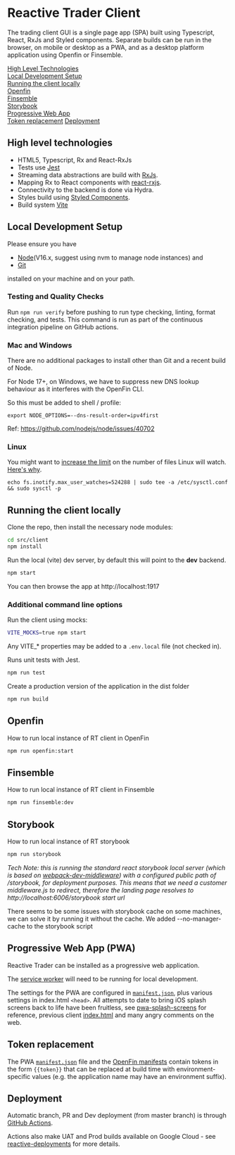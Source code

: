 # Reactive Trader Client

The trading client GUI is a single page app (SPA) built using Typescript, React, RxJs and Styled components. Separate builds can be run in the browser, on mobile or desktop as a PWA, and as a desktop platform application using Openfin or Finsemble.

[High Level Technologies](#high-level-technologies)  
[Local Development Setup](#local-development-setup)  
[Running the client locally](#running-the-client-locally)  
[Openfin](#openfin)  
[Finsemble](#finsemble)  
[Storybook](#storybook)  
[Progressive Web App](#progressive-web-app)  
[Token replacement](#token-replacement)
[Deployment](#deployment)

## High level technologies

- HTML5, Typescript, Rx and React-RxJs
- Tests use [Jest](https://jestjs.io/)
- Streaming data abstractions are build with [RxJs](https://github.com/Reactive-Extensions/RxJS).
- Mapping Rx to React components with [react-rxjs](https://react-rxjs.org/).
- Connectivity to the backend is done via Hydra.
- Styles build using [Styled Components](https://www.styled-components.com/).
- Build system [Vite](https://vitejs.dev/)

## Local Development Setup

Please ensure you have

- [Node](https://nodejs.org)(V16.x, suggest using nvm to manage node instances) and
- [Git](https://git-scm.com/downloads)

installed on your machine and on your path.

### Testing and Quality Checks

Run `npm run verify` before pushing to run type checking, linting, format checking, and tests.
This command is run as part of the continuous integration pipeline on GitHub actions.

### Mac and Windows

There are no additional packages to install other than Git and a recent build of Node.

For Node 17+, on Windows, we have to suppress new DNS lookup behaviour as it interferes with the OpenFin CLI.

So this must be added to shell / profile:

    export NODE_OPTIONS=--dns-result-order=ipv4first

Ref: https://github.com/nodejs/node/issues/40702

### Linux

You might want to [increase the limit](http://stackoverflow.com/questions/16748737/grunt-watch-error-waiting-fatal-error-watch-enospc) on the number of files Linux will watch. [Here's why](https://github.com/coryhouse/react-slingshot/issues/6).

```
echo fs.inotify.max_user_watches=524288 | sudo tee -a /etc/sysctl.conf && sudo sysctl -p
```

## Running the client locally

Clone the repo, then install the necessary node modules:

```sh
cd src/client
npm install
```

Run the local (vite) dev server, by default this will point to the **dev** backend.

```sh
npm start
```

You can then browse the app at http://localhost:1917

### Additional command line options

Run the client using mocks:

```sh
VITE_MOCKS=true npm start
```

Any VITE\_\* properties may be added to a `.env.local` file (not checked in).

Runs unit tests with Jest.

```sh
npm run test
```

Create a production version of the application in the dist folder

```sh
npm run build
```

## Openfin

How to run local instance of RT client in OpenFin

```sh
npm run openfin:start
```

## Finsemble

How to run local instance of RT client in Finsemble

```sh
npm run finsemble:dev
```

## Storybook

How to run local instance of RT storybook

```sh
npm run storybook
```

_Tech Note: this is running the standard react storybook local server (which is based on [webpack-dev-middleware](https://github.com/webpack/webpack-dev-middleware)) with a configured public path of /storybook, for deployment purposes.
This means that we need a customer middleware.js to redirect, therefore the landing page resolves to http://localhost:6006/storybook start url_

There seems to be some issues with storybook cache on some machines, we can solve it by running it without the cache. We added --no-manager-cache to the storybook script

## Progressive Web App (PWA)

Reactive Trader can be installed as a progressive web application.

The [service worker](src/serviceWorker.js) will need to be running for local development.

The settings for the PWA are configured in [`manifest.json`](public/manifest.json), plus various settings in index.html `<head>`. All attempts to date to bring iOS splash screens back to life have been fruitless, see [pwa-splash-screens](https://github.com/applification/pwa-splash-screens/blob/master/index.html) for reference, previous client [index.html](https://github.com/AdaptiveConsulting/ReactiveTraderCloud/blob/chore/classic-retirement/src/client/public/index.html) and many angry comments on the web.

## Token replacement

The PWA [`manifest.json`](public/manifest.json) file and the [OpenFin manifests](public/openfin) contain tokens in the form `{{token}}` that can be replaced at build time with environment-specific values (e.g. the application name may have an environment suffix).

## Deployment

Automatic branch, PR and Dev deployment (from master branch) is through [GitHub Actions](https://github.com/AdaptiveConsulting/ReactiveTraderCloud/tree/master/.github/workflows).

Actions also make UAT and Prod builds available on Google Cloud - see [reactive-deployments](https://github.com/AdaptiveConsulting/reactive-deployments) for more details.
